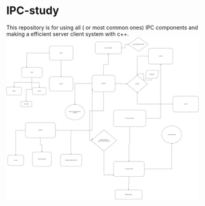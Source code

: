 # IPC-study
This repository is for using all ( or most common ones) IPC components and making a efficient server client system with c++.
![IPC study](ipcstudy.png)

